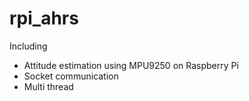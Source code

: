# rpi_ahrs
Including  
- Attitude estimation using MPU9250 on Raspberry Pi  
- Socket communication
- Multi thread

